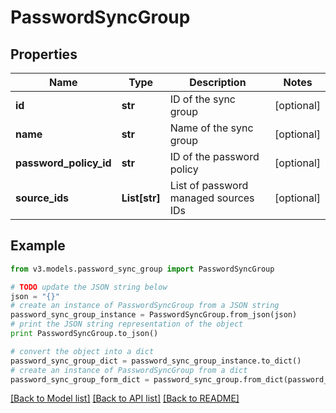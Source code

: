# PasswordSyncGroup


## Properties
Name | Type | Description | Notes
------------ | ------------- | ------------- | -------------
**id** | **str** | ID of the sync group | [optional] 
**name** | **str** | Name of the sync group | [optional] 
**password_policy_id** | **str** | ID of the password policy | [optional] 
**source_ids** | **List[str]** | List of password managed sources IDs | [optional] 

## Example

```python
from v3.models.password_sync_group import PasswordSyncGroup

# TODO update the JSON string below
json = "{}"
# create an instance of PasswordSyncGroup from a JSON string
password_sync_group_instance = PasswordSyncGroup.from_json(json)
# print the JSON string representation of the object
print PasswordSyncGroup.to_json()

# convert the object into a dict
password_sync_group_dict = password_sync_group_instance.to_dict()
# create an instance of PasswordSyncGroup from a dict
password_sync_group_form_dict = password_sync_group.from_dict(password_sync_group_dict)
```
[[Back to Model list]](../README.md#documentation-for-models) [[Back to API list]](../README.md#documentation-for-api-endpoints) [[Back to README]](../README.md)


